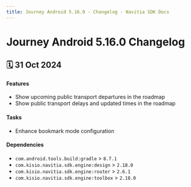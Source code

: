 ```yaml
---
title: Journey Android 5.16.0 - Changelog - Navitia SDK Docs
---
```


# Journey Android 5.16.0 Changelog

<h2>🗓 31 Oct 2024</h2>

#### Features 
- Show upcoming public transport departures in the roadmap
- Show public transport delays and updated times in the roadmap

#### Tasks
- Enhance bookmark mode configuration

#### Dependencies
- `com.android.tools.build:gradle` > `8.7.1`
- `com.kisio.navitia.sdk.engine:design` > `2.18.0`
- `com.kisio.navitia.sdk.engine:router` > `2.6.1`
- `com.kisio.navitia.sdk.engine:toolbox` > `2.18.0`
